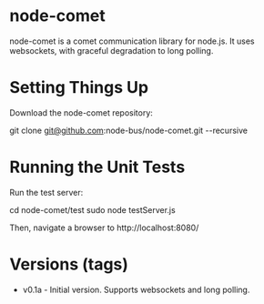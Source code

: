 node-comet
==========

node-comet is a comet communication library for node.js. It uses websockets,
with graceful degradation to long polling.

Setting Things Up
=================

Download the node-comet repository:

git clone git@github.com:node-bus/node-comet.git --recursive

Running the Unit Tests
======================

Run the test server:

cd node-comet/test
sudo node testServer.js

Then, navigate a browser to http://localhost:8080/

Versions (tags)
===============

* v0.1a - Initial version. Supports websockets and long polling.